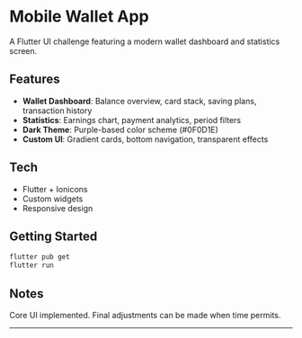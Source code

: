 # Mobile Wallet App

A Flutter UI challenge featuring a modern wallet dashboard and statistics screen.

## Features
- **Wallet Dashboard**: Balance overview, card stack, saving plans, transaction history
- **Statistics**: Earnings chart, payment analytics, period filters
- **Dark Theme**: Purple-based color scheme (#0F0D1E)
- **Custom UI**: Gradient cards, bottom navigation, transparent effects

## Tech
- Flutter + Ionicons
- Custom widgets
- Responsive design

## Getting Started
```bash
flutter pub get
flutter run
```

## Notes
Core UI implemented. Final adjustments can be made when time permits.

---
